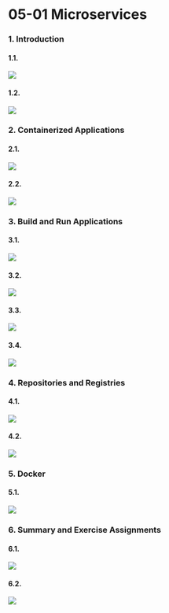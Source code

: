 
# 05-01 Microservices


### 1. Introduction

#### 1.1. 

![](images/step-1.png)


#### 1.2. 

![](images/step-2.png)


### 2. Containerized Applications

#### 2.1. 

![](images/step-4.png)


#### 2.2. 

![](images/step-5.png)


### 3. Build and Run Applications

#### 3.1. 

![](images/step-7.png)


#### 3.2. 

![](images/step-8.png)


#### 3.3. 

![](images/step-9.png)


#### 3.4. 

![](images/step-10.png)


### 4. Repositories and Registries

#### 4.1. 

![](images/step-12.png)


#### 4.2. 

![](images/step-13.png)


### 5. Docker

#### 5.1. 

![](images/step-15.png)


### 6. Summary and Exercise Assignments

#### 6.1. 

![](images/step-17.png)


#### 6.2. 

![](images/step-18.png)



